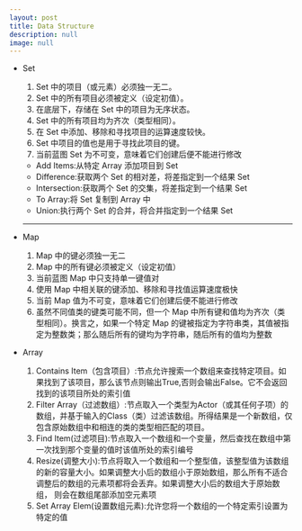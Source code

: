 ```yaml
---
layout: post
title: Data Structure
description: null
image: null
---
```


- Set
    1. Set 中的项目（或元素）必须独一无二。
    2. Set 中的所有项目必须被定义（设定初值）。
    3. 在底层下，存储在 Set 中的项目为无序状态。
    4. Set 中的所有项目均为齐次（类型相同）。
    5. 在 Set 中添加、移除和寻找项目的运算速度较快。
    6. Set 中项目的值也是用于寻找此项目的键。
    7. 当前蓝图 Set 为不可变，意味着它们创建后便不能进行修改

    - Add Items:从特定 Array 添加项目到 Set
    - Difference:获取两个 Set 的相对差，将差指定到一个结果 Set
    - Intersection:获取两个 Set 的交集，将差指定到一个结果 Set
    - To Array:将 Set 复制到 Array 中
    - Union:执行两个 Set 的合并，将合并指定到一个结果 Set

    ---

- Map
    1. Map 中的键必须独一无二
    2. Map 中的所有键必须被定义（设定初值）
    3. 当前蓝图 Map 中只支持单一键值对
    4. 使用 Map 中相关联的键添加、移除和寻找值运算速度极快
    5. 当前 Map 值为不可变，意味着它们创建后便不能进行修改
    6. 虽然不同值类的键类可能不同，但一个 Map 中所有键和值均为齐次（类型相同）。换言之，如果一个特定 Map 的键被指定为字符串类，其值被指定为整数类；那么随后所有的键均为字符串，随后所有的值均为整数

- Array
    1. Contains Item（包含项目）:节点允许搜索一个数组来查找特定项目。如果找到了该项目，那么该节点则输出True,否则会输出False。它不会返回找到的该项目所处的索引值
    2. Filter Array（过滤数组）:节点取入一个类型为Actor（或其任何子项）的数组，并基于输入的Class（类）过滤该数组。所得结果是一个新数组，仅包含原始数组中和相连的类的类型相匹配的项目。
    3. Find Item(过滤项目):节点取入一个数组和一个变量，然后查找在数组中第一次找到那个变量的值时该值所处的索引编号
    4. Resize(调整大小):节点将取入一个数组和一个整型值，该整型值为该数组的新的容量大小。如果调整大小后的数组小于原始数组，那么所有不适合调整后的数组的元素项都将会丢弃。如果调整大小后的数组大于原始数组， 则会在数组尾部添加空元素项
    5. Set Array Elem(设置数组元素):允许您将一个数组的一个特定索引设置为特定的值